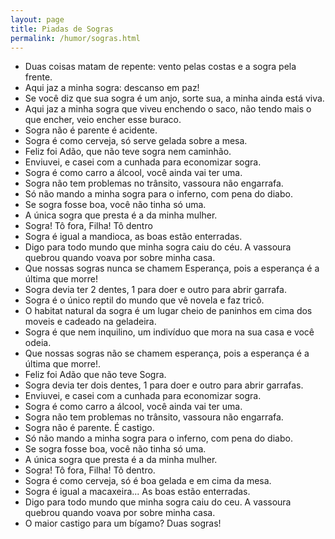 ```yaml
---
layout: page
title: Piadas de Sogras
permalink: /humor/sogras.html
---
```


* Duas coisas matam de repente: vento pelas costas e a sogra pela frente.
* Aqui jaz a minha sogra: descanso em paz!
* Se você diz que sua sogra é um anjo, sorte sua, a minha ainda está viva.
* Aqui jaz a minha sogra que viveu enchendo o saco, não tendo mais o que encher, veio encher esse buraco.
* Sogra não é parente é acidente.
* Sogra é como cerveja, só serve gelada sobre a mesa.
* Feliz foi Adão, que não teve sogra nem caminhão.
* Enviuvei, e casei com a cunhada para economizar sogra.
* Sogra é como carro a álcool, você ainda vai ter uma.
* Sogra não tem problemas no trânsito, vassoura não engarrafa.
* Só não mando a minha sogra para o inferno, com pena do diabo.
* Se sogra fosse boa, você não tinha só uma.
* A única sogra que presta é a da minha mulher.
* Sogra! Tô fora, Filha! Tô dentro
* Sogra é igual a mandioca, as boas estão enterradas.
* Digo para todo mundo que minha sogra caiu do céu. A vassoura quebrou quando voava por sobre minha casa.
* Que nossas sogras nunca se chamem Esperança, pois a esperança é a última que morre!
* Sogra devia ter 2 dentes, 1 para doer e outro para abrir garrafa.
* Sogra é o único reptil do mundo que vê novela e faz tricô.
* O habitat natural da sogra é um lugar cheio de paninhos em cima dos moveis e cadeado na geladeira.
* Sogra é que nem inquilino, um indivíduo que mora na sua casa e você odeia.
* Que nossas sogras não se chamem esperança, pois a esperança é a última que morre!.
* Feliz foi Adão que não teve Sogra.
* Sogra devia ter dois dentes, 1 para doer e outro para abrir garrafas.
* Enviuvei, e casei com a cunhada para economizar sogra.
* Sogra é como carro a álcool, você ainda vai ter uma.
* Sogra não tem problemas no trânsito, vassoura não engarrafa.
* Sogra não é parente. É castigo.
* Só não mando a minha sogra para o inferno, com pena do diabo.
* Se sogra fosse boa, você não tinha só uma.
* A única sogra que presta é a da minha mulher.
* Sogra! Tô fora, Filha! Tô dentro.
* Sogra é como cerveja, só é boa gelada e em cima da mesa.
* Sogra é igual a macaxeira... As boas estão enterradas.
* Digo para todo mundo que minha sogra caiu do ceu. A vassoura quebrou quando voava por sobre minha casa.
* O maior castigo para um bígamo? Duas sogras!